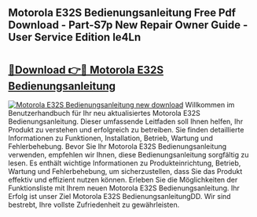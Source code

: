 ## Motorola E32S Bedienungsanleitung Free Pdf Download - Part-S7p New Repair Owner Guide - User Service Edition le4Ln

# <h2><a href="http://df1kwk.blite.top/?on=Motorola+E32S+Bedienungsanleitung">🔗Download 👉🔴 Motorola E32S Bedienungsanleitung</a></h2>

[![Motorola E32S Bedienungsanleitung new download](https://i.imgur.com/lujVjoI.png)](http://df1kwk.blite.top/?on=Motorola+E32S+Bedienungsanleitung)
Willkommen im Benutzerhandbuch für Ihr neu aktualisiertes Motorola E32S Bedienungsanleitung. Dieser umfassende Leitfaden soll Ihnen helfen, Ihr Produkt zu verstehen und erfolgreich zu betreiben. Sie finden detaillierte Informationen zu Funktionen, Installation, Betrieb, Wartung und Fehlerbehebung. Bevor Sie Ihr Motorola E32S Bedienungsanleitung verwenden, empfehlen wir Ihnen, diese Bedienungsanleitung sorgfältig zu lesen. Es enthält wichtige Informationen zu Produkteinrichtung, Betrieb, Wartung und Fehlerbehebung, um sicherzustellen, dass Sie das Produkt effektiv und effizient nutzen können. Erleben Sie die Möglichkeiten der Funktionsliste mit Ihrem neuen Motorola E32S Bedienungsanleitung. Ihr Erfolg ist unser Ziel Motorola E32S BedienungsanleitungDD. Wir sind bestrebt, Ihre vollste Zufriedenheit zu gewährleisten.
